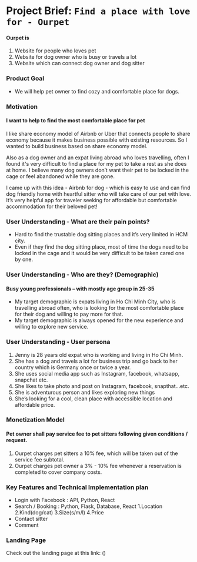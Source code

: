 
# Project Brief: `Find a place with love for - Ourpet`

#### Ourpet is 
1. Website for people who loves pet
2. Website for dog owner who is busy or travels a lot
3. Website which can connect dog owner and dog sitter

### Product Goal
* We will help pet owner to find cozy and comfortable place for dogs.

### Motivation
#### I want to help to find the most comfortable place for pet
I like share economy model of Airbnb or Uber that connects people to share economy because it makes business possible with existing resources. So I wanted to build business based on share economy model.

Also as a dog owner and an expat living abroad who loves travelling, often I found it's very difficult to find a place for my pet to take a rest as she does at home. I believe many dog owners don’t want their pet to be locked in the cage or feel abandoned while they are gone.

I came up with this idea - Airbnb for dog - which is easy to use and can find dog friendly home with heartful sitter who will take care of our pet with love. It’s very helpful app for traveler seeking for affordable but comfortable accommodation for their beloved pet!

### User Understanding - What are their pain points?
*	Hard to find the trustable dog sitting places and it’s very limited in HCM city.
*	Even if they find the dog sitting place, most of time the dogs need to be locked in the cage and it would be very difficult to be taken cared one by one.

### User Understanding - Who are they? (Demographic)
#### Busy young professionals – with mostly age group in 25-35
*	My target demographic is expats living in Ho Chi Minh City, who is travelling abroad often, who is looking for the most comfortable place for their dog and willing to pay more for that.
*	My target demographic is always opened for the new experience and  willing to explore new service.

### User Understanding - User persona
1.	Jenny is 28 years old expat who is working and living in Ho Chi Minh.
2.	She has a dog and travels a lot for business trip and go back to her country which is Germany once or twice a year.
3.	She uses social media app such as Instagram, facebook, whatsapp, snapchat etc.
4.	She likes to take photo and post on Instagram, facebook, snapthat…etc.
5.	She is adventurous person and likes exploring new things 
6.	She’s looking for a cool, clean place with accessible location and affordable price.

### Monetization Model
#### Pet owner shall pay service fee to pet sitters following given conditions / request.	
1.	Ourpet charges pet sitters a 10% fee, which will be taken out of the service fee subtotal.
2.	Ourpet charges pet owner a 3% - 10% fee whenever a reservation is completed to cover company costs. 

### Key Features and Technical Implementation plan
* Login with Facebook : API, Python, React
* Search / Booking : Python, Flask, Database, React
  1.Location
  2.Kind(dog/cat)
  3.Size(s/m/l)
  4.Price
* Contact sitter
* Comment

### Landing Page
Check out the landing page at this link: ()


